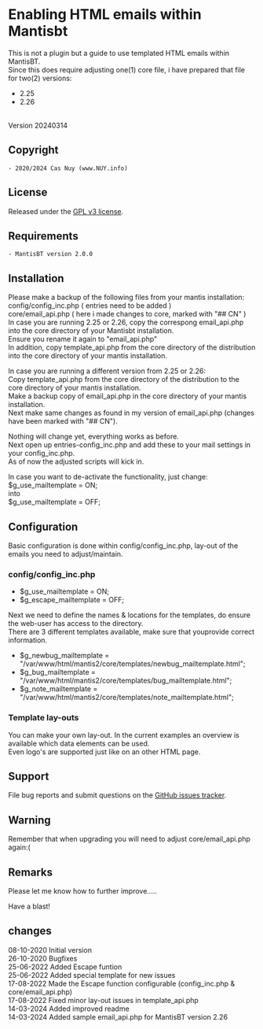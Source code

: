 
# Enabling HTML emails within Mantisbt

This is not a plugin but a guide to use templated HTML emails within MantisBT.<br>
Since this does require adjusting one(1) core file, i have prepared that file for two(2) versions:<br>
- 2.25
- 2.26
<br>
Version 20240314

## Copyright

	- 2020/2024 Cas Nuy (www.NUY.info)
	
## License                                                                                    

Released under the [GPL v3 license](http://opensource.org/licenses/GPL-3.0).

## Requirements
	- MantisBT version 2.0.0

## Installation

Please make a backup of the following files from your mantis installation:<br>
config/config_inc.php	( entries need to be added )<br>
core/email_api.php	( here i made changes to core, marked with "## CN" )<br>
In case you are running 2.25 or 2.26, copy the correspong email_api.php into the core directory of your Mantisbt installation.<br>
Ensure you rename it again to "email_api.php"<br>
In addition, copy template_api.php from the core directory of the distribution into the core directory of your mantis installation.<br>

In case you are running a different version from 2.25 or 2.26:<br>
Copy  template_api.php from the core directory of the distribution to the core directory of your mantis installation.<br>
Make a backup copy of email_api.php in the core directory of your mantis installation.<br>
Next make same changes as found in my version of email_api.php (changes have been marked with "## CN").<br>

Nothing will change yet, everything works as before.<br>
Next open up entries-config_inc.php and add these to your mail settings in your config_inc.php. <br>
As of now the adjusted scripts will kick in.<br>

In case you want to de-activate the functionality, just change:<br>
$g_use_mailtemplate = ON;<br>
into<br>
$g_use_mailtemplate = OFF;<br>

## Configuration

Basic configuration is done within config/config_inc.php, lay-out of the emails you need to adjust/maintain.<br>

### config/config_inc.php

- $g_use_mailtemplate		= ON;
- $g_escape_mailtemplate	= OFF;

Next we need to define the names & locations for the templates, do ensure the web-user has access to the directory.<br>
There are 3 different templates available, make sure that youprovide correct information.<br>
- $g_newbug_mailtemplate	= "/var/www/html/mantis2/core/templates/newbug_mailtemplate.html";
- $g_bug_mailtemplate		= "/var/www/html/mantis2/core/templates/bug_mailtemplate.html";
- $g_note_mailtemplate		= "/var/www/html/mantis2/core/templates/note_mailtemplate.html";

### Template lay-outs

You can make your own lay-out. In the current examples an overview is available which data elements can be used.<br>
Even logo's are supported just like on an other HTML page.

## Support

File bug reports and submit questions on the
[GitHub issues tracker](http://github.com/mantisbt-plugins/mailtemplate/issues).

## Warning

Remember that when upgrading you will need to adjust core/email_api.php again:(

## Remarks
Please let me know how to further improve.....<br>
 
Have a blast!

## changes

08-10-2020	Initial version<br>
26-10-2020	Bugfixes<br>
25-06-2022	Added Escape funtion<br>
25-06-2022	Added special template for new issues<br>
17-08-2022	Made the Escape function configurable (config_inc.php & core/email_api.php)<br>
17-08-2022	Fixed minor lay-out issues in template_api.php<br>
14-03-2024	Added improved readme<br>
14-03-2024	Added sample email_api.php for MantisBT version 2.26<br>
